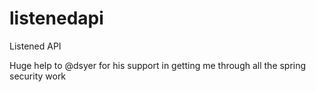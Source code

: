 # listenedapi
Listened API

Huge help to @dsyer for his support in getting me through all the spring security work